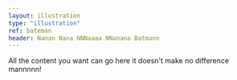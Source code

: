 ```yaml
---
layout: illustration
type: "illustration"
ref: bateman
header: Nanan Nana NNNaaaa NNanana Batmann
---
```


All the content you want can go here it doesn't make no difference mannnnn!
